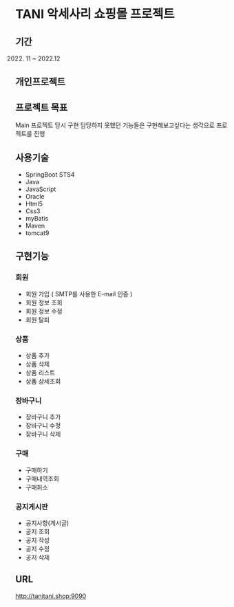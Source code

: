 
# TANI 악세사리 쇼핑몰 프로젝트

## 기간
  2022. 11 ~ 2022.12
## 개인프로젝트

## 프로젝트 목표
Main 프로젝트 당시 구현 담당하지 못했던 기능들은 구현해보고싶다는 생각으로 프로젝트를 진행

## 사용기술
  - SpringBoot STS4
  - Java
  - JavaScript
  - Oracle
  - Html5
  - Css3
  - myBatis
  - Maven
  - tomcat9

## 구현기능
  ### 회원 
  - 회원 가입 ( SMTP를 사용한 E-mail 인증 )
  - 회원 정보 조회
  - 회원 정보 수정
  - 회원 탈퇴

  ### 상품
  - 상품 추가
  - 상품 삭제
  - 상품 리스트
  - 상품 상세조회

  ### 장바구니
  - 장바구니 추가
  - 장바구니 수정
  - 장바구니 삭제
    
  ### 구매
  - 구매하기
  - 구매내역조회
  - 구매취소

  ### 공지게시판
  - 공지사항(게시글)
  - 공지 조회
  - 공지 작성
  - 공지 수정
  - 공지 삭제



## URL
http://tanitani.shop:9090



